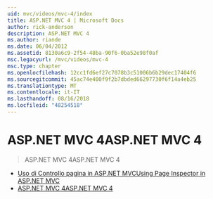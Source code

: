 ```yaml
---
uid: mvc/videos/mvc-4/index
title: ASP.NET MVC 4 | Microsoft Docs
author: rick-anderson
description: ASP.NET MVC 4
ms.author: riande
ms.date: 06/04/2012
ms.assetid: 8130a6c9-2f54-48ba-90f6-0ba52e98f0af
msc.legacyurl: /mvc/videos/mvc-4
msc.type: chapter
ms.openlocfilehash: 12cc1fd6ef27c7078b3c51006b6b29dec17404f6
ms.sourcegitcommit: 45ac74e400f9f2b7dbded66297730f6f14a4eb25
ms.translationtype: MT
ms.contentlocale: it-IT
ms.lasthandoff: 08/16/2018
ms.locfileid: "48254518"
---
```

<a name="aspnet-mvc-4"></a><span data-ttu-id="d34c5-103">ASP.NET MVC 4</span><span class="sxs-lookup"><span data-stu-id="d34c5-103">ASP.NET MVC 4</span></span>
====================
> <span data-ttu-id="d34c5-104">ASP.NET MVC 4</span><span class="sxs-lookup"><span data-stu-id="d34c5-104">ASP.NET MVC 4</span></span>


- [<span data-ttu-id="d34c5-105">Uso di Controllo pagina in ASP.NET MVC</span><span class="sxs-lookup"><span data-stu-id="d34c5-105">Using Page Inspector in ASP.NET MVC</span></span>](using-page-inspector-in-aspnet-mvc.md)
- [<span data-ttu-id="d34c5-106">ASP.NET MVC 4</span><span class="sxs-lookup"><span data-stu-id="d34c5-106">ASP.NET MVC 4</span></span>](aspnet-mvc-4.md)
